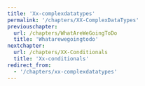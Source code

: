 ```yaml
---
title: 'Xx-complexdatatypes'
permalink: '/chapters/XX-ComplexDataTypes'
previouschapter:
  url: /chapters/WhatAreWeGoingToDo
  title: 'Whatarewegoingtodo'
nextchapter:
  url: /chapters/XX-Conditionals
  title: 'Xx-conditionals'
redirect_from:
  - '/chapters/xx-complexdatatypes'
---
```

